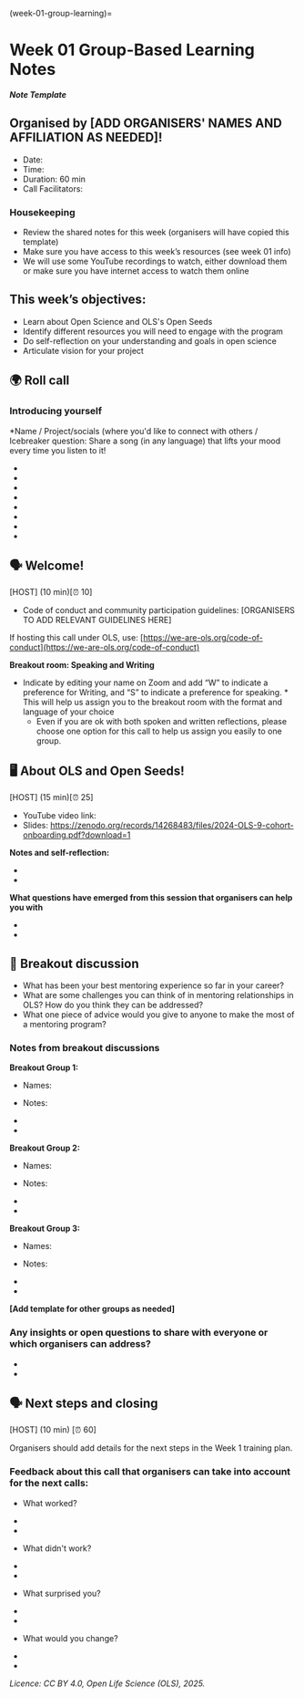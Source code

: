 (week-01-group-learning)=
# Week 01 Group-Based Learning Notes

***Note Template***

## Organised by [ADD ORGANISERS' NAMES AND AFFILIATION AS NEEDED]!

* Date: 
* Time:
* Duration: 60 min
* Call Facilitators: 

### Housekeeping 

* Review the shared notes for this week (organisers will have copied this template)
* Make sure you have access to this week’s resources (see week 01 info)
* We will use some YouTube recordings to watch, either download them or make sure you have internet access to watch them online

## This week’s objectives:

* Learn about Open Science and OLS's Open Seeds
* Identify different resources you will need to engage with the program
* Do self-reflection on your understanding and goals in open science
* Articulate vision for your project


## 🌍 Roll call

### Introducing yourself

*Name / Project/socials (where you'd like to connect with others / Icebreaker question: Share a song (in any language) that lifts your mood every time you listen to it!

*
*
*
*
*
*
*
*

## 🗣️ Welcome!

[HOST] (10 min)[⏰ 10]

* Code of conduct and community participation guidelines: [ORGANISERS TO ADD RELEVANT GUIDELINES HERE]

If hosting this call under OLS, use: [https://we-are-ols.org/code-of-conduct](https://we-are-ols.org/code-of-conduct)

  **Breakout room: Speaking and Writing**

* Indicate by editing your name on Zoom and add “W” to indicate a preference for Writing, and “S” to indicate a preference for speaking. * This will help us assign you to the breakout room with the format and language of your choice
  * Even if you are ok with both spoken and written reflections, please choose one option for this call to help us assign you easily to one group.

## 🖥 About OLS and Open Seeds!

[HOST] (15 min)[⏰ 25]

* YouTube video link: 
* Slides: https://zenodo.org/records/14268483/files/2024-OLS-9-cohort-onboarding.pdf?download=1 

**Notes and self-reflection:**

*
*

**What questions have emerged from this session that organisers can help you with**

*
*


## 👥 Breakout discussion

* What has been your best mentoring experience so far in your career? 
* What are some challenges you can think of in mentoring relationships in OLS? How do you think they can be addressed?
* What one piece of advice would you give to anyone to make the most of a mentoring program?

### Notes from breakout discussions

**Breakout Group 1:**

* Names: 
* Notes:

*
*

**Breakout Group 2:**

* Names: 
* Notes:

*
*
**Breakout Group 3:**

* Names: 
* Notes:

*
*

**[Add template for other groups as needed]**

### Any insights or open questions to share with everyone or which organisers can address?

*  
*  

## 🗣️ Next steps and closing

[HOST] (10 min) [⏰ 60]

Organisers should add details for the next steps in the Week 1 training plan.

### Feedback about this call that organisers can take into account for the next calls:

* What worked?

*
*

* What didn't work?

*
*

* What surprised you?

*
*

* What would you change?

*
*

*Licence: CC BY 4.0, Open Life Science (OLS), 2025.*
